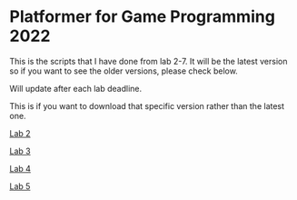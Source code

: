 # Platformer for Game Programming 2022
This is the scripts that I have done from lab 2-7.
It will be the latest version so if you want to see the older versions, please check below.

Will update after each lab deadline.

This is if you want to download that specific version rather than the latest one.

[Lab 2](https://drive.google.com/drive/folders/1GjcvdTafbulYhQMuHlahD5Gcko1Ui2ag?usp=sharing)

[Lab 3](https://drive.google.com/file/d/14aNWXJXm0Awj_aI_kYTcipcXwDuxfStl/view?usp=sharing)

[Lab 4](https://www.youtube.com/watch?v=dQw4w9WgXcQ)

[Lab 5](https://www.youtube.com/watch?v=dQw4w9WgXcQ)
